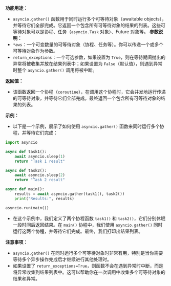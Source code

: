 **功能用途：**
- `asyncio.gather()` 函数用于同时运行多个可等待对象（awaitable objects），并等待它们全部完成。它返回一个包含所有可等待对象的结果的列表。这些可等待对象可以是协程、任务（`asyncio.Task` 对象）、Future 对象等。
**参数说明：**
- `*aws`：一个可变数量的可等待对象（协程、任务等）。你可以传递一个或多个可等待对象作为参数。
- `return_exceptions`：一个可选参数，如果设置为 `True`，则在等待期间抛出的异常将被收集并放在结果列表中；如果设置为 `False`（默认值），则遇到异常时整个 `asyncio.gather()` 调用将被中断。

**返回值：**
- 该函数返回一个协程（`coroutine`），在调用这个协程时，它会并发地运行传递的可等待对象，并等待它们全部完成。最终返回一个包含所有可等待对象的结果的列表。

**示例：**
- 以下是一个示例，展示了如何使用 `asyncio.gather()` 函数来同时运行多个协程，并等待它们完成：

```python
import asyncio

async def task1():
    await asyncio.sleep(1)
    return "Task 1 result"

async def task2():
    await asyncio.sleep(2)
    return "Task 2 result"

async def main():
    results = await asyncio.gather(task1(), task2())
    print("Results:", results)

asyncio.run(main())
```

- 在这个示例中，我们定义了两个协程函数 `task1()` 和 `task2()`，它们分别休眠一段时间后返回结果。在 `main()` 协程中，我们使用 `asyncio.gather()` 同时运行这两个协程，并等待它们完成。最终，我们打印出结果列表。

**注意事项：**
- `asyncio.gather()` 在同时运行多个可等待对象时非常有用，特别是当你需要等待多个异步操作完成后才继续进行其他处理时。
- 如果设置了 `return_exceptions=True`，则函数不会在遇到异常时中断，而是将异常收集到结果列表中。这可以帮助你在一次调用中收集多个可等待对象的结果和异常。